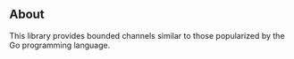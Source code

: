 ## About

This library provides bounded channels similar to those popularized by
the Go programming language.
